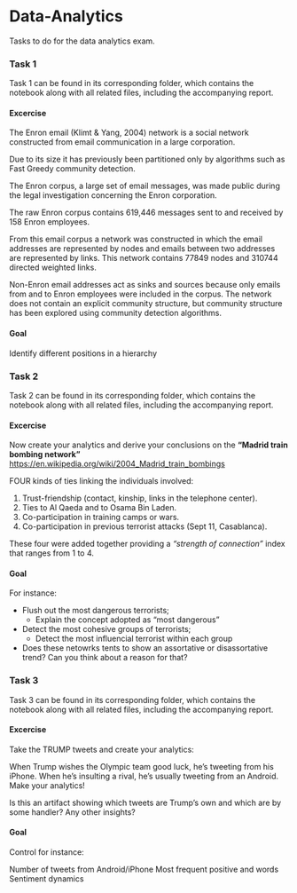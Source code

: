 # Data-Analytics
Tasks to do for the data analytics exam.

### Task 1
Task 1 can be found in its corresponding folder, which contains the notebook along with all related files, including the accompanying report.

#### Excercise 
The Enron email (Klimt & Yang, 2004) network is a social network constructed from email communication in a large corporation.

Due to its size it has previously been
partitioned only by algorithms such as Fast Greedy community detection.

The Enron corpus, a large set of email messages, was made public during the legal investigation concerning the Enron corporation.

The raw Enron corpus contains 619,446 messages sent to and received by 158 Enron employees.

From this email corpus a network was constructed in which the email addresses are represented by nodes and emails between two addresses are represented by links. This network contains 77849 nodes and 310744
directed weighted links.

Non-Enron email addresses act as sinks and sources because only emails from and to Enron employees were included in the corpus. The network does not contain an explicit community structure, but community structure has been explored using community detection algorithms.

#### Goal
Identify different positions in a hierarchy


### Task 2 
Task 2 can be found in its corresponding folder, which contains the notebook along with all related files, including the accompanying report.

#### Excercise 
Now create your analytics and derive your conclusions on the **“Madrid train bombing network”** https://en.wikipedia.org/wiki/2004_Madrid_train_bombings

FOUR kinds of ties linking the individuals involved:
1.   Trust-friendship (contact, kinship, links in the telephone center).
2.   Ties to Al Qaeda and to Osama Bin Laden.
3. Co-participation in training camps or wars.
4. Co-participation in previous terrorist attacks (Sept 11, Casablanca).

These four were added together providing a *“strength of connection”* index
that ranges from 1 to 4.

#### Goal 
For instance:
* Flush out the most dangerous terrorists;
  * Explain the concept adopted as “most dangerous”
* Detect the most cohesive groups of terrorists;
  * Detect the most influencial terrorist within each group
* Does these netowrks tents to show an assortative or disassortative trend? Can you think about a reason for that?

### Task 3 
Task 3 can be found in its corresponding folder, which contains the notebook along with all related files, including the accompanying report.

#### Excercise 
Take the TRUMP tweets and create your analytics:

When Trump wishes the Olympic team good luck, he’s tweeting from his iPhone.
When he’s insulting a rival, he’s usually tweeting from an Android.
Make your analytics!

Is this an artifact showing which tweets are Trump’s own and which are by some handler? Any other insights?

#### Goal 
Control for instance:

Number of tweets from Android/iPhone
Most frequent positive and words
Sentiment dynamics
